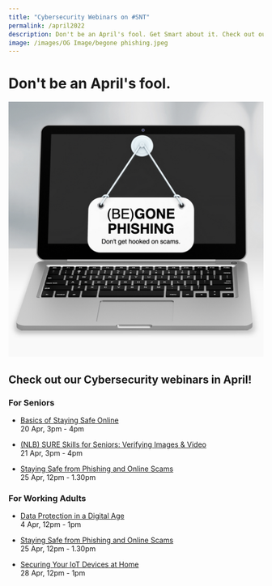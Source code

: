 ```yaml
---
title: "Cybersecurity Webinars on #SNT"
permalink: /april2022
description: Don't be an April's fool. Get Smart about it. Check out our webinars in April.
image: /images/OG Image/begone phishing.jpeg
---
```

# Don't be an April's fool.

![April 2022 Cybersecurity Webinars](/images/April%202022%20Cybersecurity%20Webinars.jpeg)

## Check out our Cybersecurity webinars in April!

### For Seniors

* [Basics of Staying Safe Online](/seniors/my-savvy-kaki/cybersafe-basics-apr2022)<br>
20 Apr, 3pm - 4pm
 
* [(NLB) SURE Skills for Seniors: Verifying Images & Video](/seniors/my-savvy-kaki/sureskills-apr2022)<br>
21 Apr, 3pm - 4pm

* [Staying Safe from Phishing and Online Scams ](/seniors/My-Savvy-Kaki-Series/cybersafe-phishing-apr2022)<br>
25 Apr, 12pm - 1.30pm

### For Working Adults

* [Data Protection in a Digital Age](/working-adults/free-webinars/data-protection-apr2022)<br>
4 Apr,  12pm - 1pm
 
 * [Staying Safe from Phishing and Online Scams ](/working-adults/free-webinars/cybersafe-phishing-apr2022)<br>
 25 Apr, 12pm - 1.30pm
 
 * [Securing Your IoT Devices at Home](/working-adults/free-webinars/cybersafe-iot-apr2022)<br>
 28 Apr, 12pm - 1pm